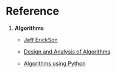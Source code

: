 # Reference
  1. **Algorithms**
     * [Jeff ErickSon](http://jeffe.cs.illinois.edu/teaching/algorithms/book/Algorithms-JeffE.pdf)
     * [Design and Analysis of Algorithms](https://doc.lagout.org/science/0_Computer%20Science/2_Algorithms/Introduction%20to%20the%20Design%20and%20Analysis%20of%20Algorithms%20%283rd%20ed.%29%20%5BLevitin%202011-10-09%5D.pdf)
     
     * [Algorithms using Python](https://runestone.academy/runestone/books/published/pythonds/index.html)
